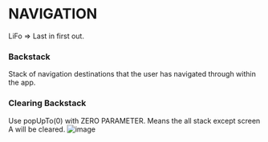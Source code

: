 # NAVIGATION 

LiFo => Last in first out. 

### Backstack
Stack of navigation destinations that the user has navigated through within the app. 

### Clearing Backstack 
Use popUpTo(0) with ZERO PARAMETER. Means the all stack except screen A will be cleared. 
![image](https://github.com/user-attachments/assets/66af2e7d-4770-445a-9f78-919e711a75c2)
